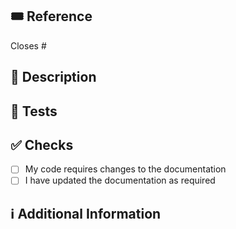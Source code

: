 <!-- 
So,... you're finally pull requesting....

Please make sure the PR is limited to one type (docs, feature, bugfix, etc.) and keep it as small as possible.
You can open multiple prs instead of opening a huge one.
-->

## :tickets: Reference
<!-- If this PR closes a github issue, please mention the issue number below.
If not, please link the respective JIRA/Trello ticket associated.
-->
Closes # <!-- Issue # here -->

## 📑 Description
<!-- Add a thorough description of the PR -->

<!-- Optionally, you can add a list of changes and if they have been completed or not by using the markdown to-do list syntax
- [ ] Not Completed
- [x] Completed
-->

## :microscope: Tests
<!-- Answer the following 2 questions:
How were these changes tested? (Local testing)
How will these changes be verified once they're deployed? (Quality Control)
-->

## ✅ Checks
<!-- Make sure your pr passes the CI checks and do check the following fields as needed - -->
- [ ] My code requires changes to the documentation
- [ ] I have updated the documentation as required

## ℹ Additional Information
<!-- Any additional information like screenshots (if applicable, like UI changes), breaking changes, dependencies added, comparisons between new and old behavior, etc. -->
